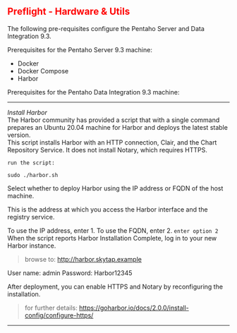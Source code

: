 ## <font color='red'>Preflight - Hardware & Utils</font>  

The following pre-requisites configure the Pentaho Server and Data Integration 9.3.

Prerequisites for the Pentaho Server 9.3 machine:
* Docker 
* Docker Compose
* Harbor

Prerequisites for the Pentaho Data Integration 9.3 machine:



---

<em>Install Harbor</em>  
The Harbor community has provided a script that with a single command prepares an Ubuntu 20.04 machine for Harbor and deploys the latest stable version.  
This script installs Harbor with an HTTP connection, Clair, and the Chart Repository Service. It does not install Notary, which requires HTTPS.  

``run the script:``
```
sudo ./harbor.sh
```
Select whether to deploy Harbor using the IP address or FQDN of the host machine.

This is the address at which you access the Harbor interface and the registry service.

To use the IP address, enter 1.
To use the FQDN, enter 2.
``enter option 2``
When the script reports Harbor Installation Complete, log in to your new Harbor instance.

  > browse to: http://harbor.skytap.example

User name: admin
Password: Harbor12345

After deployment, you can enable HTTPS and Notary by reconfiguring the installation. 

  > for further details: https://goharbor.io/docs/2.0.0/install-config/configure-https/

---  
